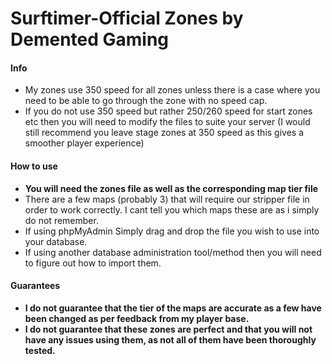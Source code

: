 # Surftimer-Official Zones by Demented Gaming

<h4> Info </h4>
<ul>
<li> My zones use 350 speed for all zones unless there is a case where you need to be able to go through the zone with no speed cap.
<li> If you do not use 350 speed but rather 250/260 speed for start zones etc then you will need to modify the files to suite your server (I would still recommend you leave stage zones at 350 speed as this gives a smoother player experience)
</ul>

<h4> How to use </h4>
<ul>
<li> <b> You will need the zones file as well as the corresponding map tier file </b> 
<li> There are a few maps (probably 3) that will require our stripper file in order to work correctly. I cant tell you which maps these are as i simply do not remember. 
<li> If using phpMyAdmin Simply drag and drop the file you wish to use into your database.
<li> If using another database administration tool/method then you will need to figure out how to import them.
</ul>

<pr>
<h4> Guarantees </h4>
<ul>
<li> <b>I do not guarantee that the tier of the maps are accurate as a few have been changed as per feedback from my player base.</b>
<li> <b>I do not guarantee that these zones are perfect and that you will not have any issues using them, as not all of them have been thoroughly tested.</b>
</ul>
</pr>
